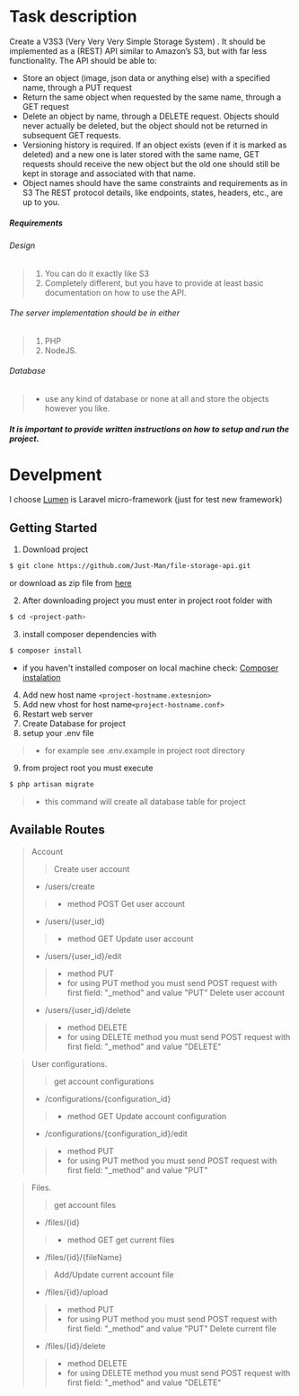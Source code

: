 # Task description

Create a V3S3 (Very Very Very Simple Storage System) . It should be implemented as a
(REST) API similar to Amazon’s S3, but with far less functionality.
The API should be able to:
- Store an object (image, json data or anything else) with a specified name, through a
PUT request
- Return the same object when requested by the same name, through a GET request
- Delete an object by name, through a DELETE request. Objects should never actually
be deleted, but the object should not be returned in subsequent GET requests.
- Versioning history is required. If an object exists (even if it is marked as deleted) and
a new one is later stored with the same name, GET requests should receive the new
object but the old one should still be kept in storage and associated with that name.
- Object names should have the same constraints and requirements as in S3
The REST protocol details, like endpoints, states, headers, etc., are up to you. 

##### Requirements
###### Design
> 1. You can do it exactly like S3 
> 2. Completely different, but you have to provide at least basic documentation on how to use the API.

###### The server implementation should be in either
> 1. PHP 
> 2. NodeJS. 
###### Database
> - use any kind of database or none at all and store the objects however you like.

##### It is important to provide written instructions on how to setup and run the project.

# Develpment
 I choose [Lumen](https://lumen.laravel.com/docs/5.4) is Laravel micro-framework (just for test new framework)

## Getting Started

1. Download project 

```bash
$ git clone https://github.com/Just-Man/file-storage-api.git
```
or download as zip file from [here](https://github.com/Just-Man/file-storage-api/archive/develop.zip)

2. After downloading project you must enter in project root folder with 
```bash
$ cd <project-path>
``` 
3. install composer dependencies with

```bash
$ composer install
```
- if you haven't installed composer on local machine check:
[Composer instalation](https://getcomposer.org/doc/00-intro.md)

4. Add new host name `<project-hostname.extesnion>`
5. Add new vhost for host name`<project-hostname.conf>`
6. Restart web server
7. Create Database for project
8. setup your .env file 
> - for example see .env.example in project root directory
9. from project root you must execute 

```bash
$ php artisan migrate
```
> - this command will create all database table for project

## Available Routes
> Account
>> Create user account
> - /users/create
>> - method POST
>> Get user account
> - /users/{user_id}
>> - method GET
>> Update user account
> - /users/{user_id}/edit
>> - method PUT 
>> - for using PUT method you must send POST request with first field: "_method" and value "PUT"
>> Delete user account
> - /users/{user_id}/delete
>> - method DELETE 
>> - for using DELETE method you must send POST request with first field: "_method" and value "DELETE"

> User configurations.
>> get account configurations
> - /configurations/{configuration_id}
>> - method GET 
>> Update account configuration
> - /configurations/{configuration_id}/edit
>> - method PUT 
>> - for using PUT method you must send POST request with first field: "_method" and value "PUT"

> Files.
>> get account files
> - /files/{id}
>> - method GET 
>> get current files
> - /files/{id}/{fileName}
>> Add/Update current account file
> - /files/{id}/upload
>> - method PUT 
>> - for using PUT method you must send POST request with first field: "_method" and value "PUT"
>> Delete current file
> - /files/{id}/delete            
>> - method DELETE 
>> - for using DELETE method you must send POST request with first field: "_method" and value "DELETE"
